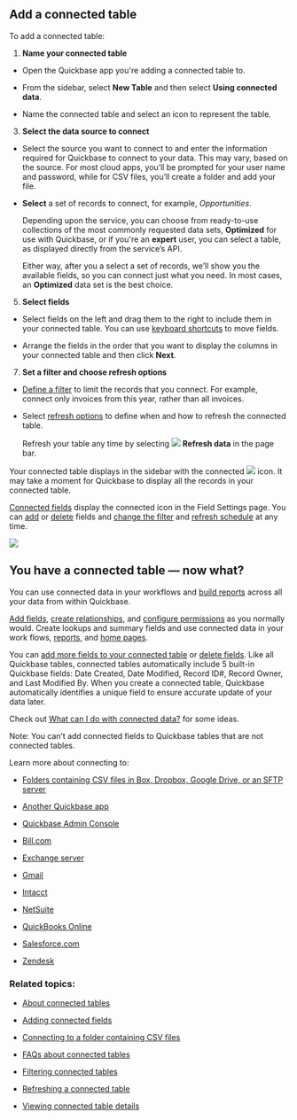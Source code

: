 ## Add a connected table

To add a connected table:

1.  **Name your connected table**
    

-   Open the Quickbase app you're adding a connected table to.
    
-   From the sidebar, select **New Table** and then select **Using connected data**.
    
-   Name the connected table and select an icon to represent the table.
    

3.  **Select the data source to connect**
    

-   Select the source you want to connect to and enter the information required for Quickbase to connect to your data. This may vary, based on the source. For most cloud apps, you’ll be prompted for your user name and password, while for CSV files, you’ll create a folder and add your file.
    
-   **Select** a set of records to connect, for example, _Opportunities_.
    
    Depending upon the service, you can choose from ready-to-use collections of the most commonly requested data sets, **Optimized** for use with Quickbase, or if you're an **expert** user, you can select a table, as displayed directly from the service’s API.
    
    Either way, after you a select a set of records, we’ll show you the available fields, so you can connect just what you need. In most cases, an **Optimized** data set is the best choice.
    

5.  **Select fields**
    

-   Select fields on the left and drag them to the right to include them in your connected table. You can use [keyboard shortcuts](https://helpv2.quickbase.com/hc/en-us/articles/4570325865236-Adding-more-connected-fields-#keyboard_shortcuts) to move fields.
    
-   Arrange the fields in the order that you want to display the columns in your connected table and then click **Next**.
    

7.  **Set a filter and choose refresh options**
    

-   [Define a filter](https://helpv2.quickbase.com/hc/en-us/articles/4570365360148-Filtering-data-to-connect-in-a-connected-table-Help-) to limit the records that you connect. For example, connect only invoices from this year, rather than all invoices.
    
-   Select [refresh options](https://helpv2.quickbase.com/hc/en-us/articles/4570263852436-Refreshing-a-connected-table-) to define when and how to refresh the connected table.
    
    Refresh your table any time by selecting ![](https://helpv2.quickbase.com/hc/article_attachments/4572832618644) **Refresh data** in the page bar.
    

Your connected table displays in the sidebar with the connected ![](https://helpv2.quickbase.com/hc/article_attachments/30864993783060) icon. It may take a moment for Quickbase to display all the records in your connected table.

[Connected fields](https://helpv2.quickbase.com/hc/en-us/articles/4570265917332-About-connected-fields-) display the connected icon in the Field Settings page. You can [add](https://helpv2.quickbase.com/hc/en-us/articles/4570325865236-Adding-more-connected-fields-) or [delete](https://helpv2.quickbase.com/hc/en-us/articles/4570278916372-Adding-and-removing-connected-fields-) fields and [change the filter](https://helpv2.quickbase.com/hc/en-us/articles/4570365360148-Filtering-data-to-connect-in-a-connected-table-Help-) and [refresh schedule](https://helpv2.quickbase.com/hc/en-us/articles/4570263852436-Refreshing-a-connected-table-) at any time.

![](https://helpv2.quickbase.com/hc/article_attachments/30864998436244)

## You have a connected table — now what?

You can use connected data in your workflows and [build reports](https://helpv2.quickbase.com/hc/en-us/articles/4570327815572-Create-a-new-report-) across all your data from within Quickbase.

[Add fields](https://helpv2.quickbase.com/hc/en-us/articles/4570325865236-Adding-more-connected-fields-), [create relationships](https://helpv2.quickbase.com/hc/en-us/articles/4570269732756-Creating-table-to-table-relationships-), and [configure permissions](https://helpv2.quickbase.com/hc/en-us/articles/4570355458836-Configure-Permissions-for-a-Role-) as you normally would. Create lookups and summary fields and use connected data in your work flows, [reports](https://helpv2.quickbase.com/hc/en-us/articles/4570327815572-Create-a-new-report-), and [home pages](https://helpv2.quickbase.com/hc/en-us/articles/4570366229396-Create-an-App-Home-Page-).

You can [add more fields to your connected table](https://helpv2.quickbase.com/hc/en-us/articles/4570325865236-Adding-more-connected-fields-) or [delete fields](https://helpv2.quickbase.com/hc/en-us/articles/4570367639316-Deleting-a-field-). Like all Quickbase tables, connected tables automatically include 5 built-in Quickbase fields: Date Created, Date Modified, Record ID#, Record Owner, and Last Modified By. When you create a connected table, Quickbase automatically identifies a unique field to ensure accurate update of your data later.

Check out [What can I do with connected data?](https://helpv2.quickbase.com/hc/en-us/articles/4570308461716-About-Connected-Tables-) for some ideas.

Note: You can’t add connected fields to Quickbase tables that are not connected tables.

Learn more about connecting to:

-   [Folders containing CSV files in Box, Dropbox, Google Drive, or an SFTP server](https://helpv2.quickbase.com/hc/en-us/articles/4570365490964-Connecting-to-a-folder-containing-CSV-files-)
    
-   [Another Quickbase app](https://helpv2.quickbase.com/hc/en-us/articles/4570395540628-Connecting-to-another-Quickbase-app-)
    
-   [Quickbase Admin Console](https://helpv2.quickbase.com/hc/en-us/articles/4570424924052-Connecting-to-Quickbase-Admin-Console-)
    
-   [Bill.com](https://helpv2.quickbase.com/hc/en-us/articles/4570367115412-Connecting-to-Bill-com-)
    
-   [Exchange server](https://helpv2.quickbase.com/hc/en-us/articles/4570319548820-Connecting-to-Exchange-server-)
    
-   [Gmail](https://helpv2.quickbase.com/hc/en-us/articles/4570349790996-Connecting-to-Gmail-)
    
-   [Intacct](https://helpv2.quickbase.com/hc/en-us/articles/4570137783316-Connecting-to-Intacct-)
    
-   [NetSuite](https://helpv2.quickbase.com/hc/en-us/articles/4570276321300-Connecting-to-NetSuite-)
    
-   [QuickBooks Online](https://helpv2.quickbase.com/hc/en-us/articles/4570391084180-Connecting-to-QuickBooks-Online-)
    
-   [Salesforce.com](https://helpv2.quickbase.com/hc/en-us/articles/4570366929812-Connecting-to-Salesforce-com-)
    
-   [Zendesk](https://helpv2.quickbase.com/hc/en-us/articles/4570339647380-Connecting-to-Zendesk-)
    

### Related topics:

-   [About connected tables](https://helpv2.quickbase.com/hc/en-us/articles/4570308461716-About-Connected-Tables-)
    
-   [Adding connected fields](https://helpv2.quickbase.com/hc/en-us/articles/4570325865236-Adding-more-connected-fields-)
    
-   [Connecting to a folder containing CSV files](https://helpv2.quickbase.com/hc/en-us/articles/4570365490964-Connecting-to-a-folder-containing-CSV-files-)
    
-   [FAQs about connected tables](https://helpv2.quickbase.com/hc/en-us/articles/4570374698388-FAQs-about-connected-tables-)
    
-   [Filtering connected tables](https://helpv2.quickbase.com/hc/en-us/articles/4570365360148-Filtering-data-to-connect-in-a-connected-table-Help-)
    
-   [Refreshing a connected table](https://helpv2.quickbase.com/hc/en-us/articles/4570263852436-Refreshing-a-connected-table-)
    
-   [Viewing connected table details](https://helpv2.quickbase.com/hc/en-us/articles/4570281951252-Viewing-connected-table-details-)